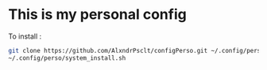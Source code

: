 # This is my personal config
To install :

```bash
git clone https://github.com/AlxndrPsclt/configPerso.git ~/.config/perso
~/.config/perso/system_install.sh
```